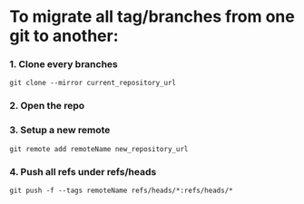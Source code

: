 # To migrate all tag/branches from one git to another: 


### 1. Clone every branches

```git clone --mirror current_repository_url```

### 2. Open the repo

### 3. Setup a new remote

```git remote add remoteName new_repository_url```

### 4. Push all refs under refs/heads

```git push -f --tags remoteName refs/heads/*:refs/heads/*```


